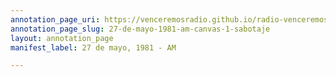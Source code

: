 ```yaml
---
annotation_page_uri: https://venceremosradio.github.io/radio-venceremos-en-espanol/annotations/27-de-mayo-1981-am-canvas-1-sabotaje.json
annotation_page_slug: 27-de-mayo-1981-am-canvas-1-sabotaje
layout: annotation_page
manifest_label: 27 de mayo, 1981 - AM

---
```

